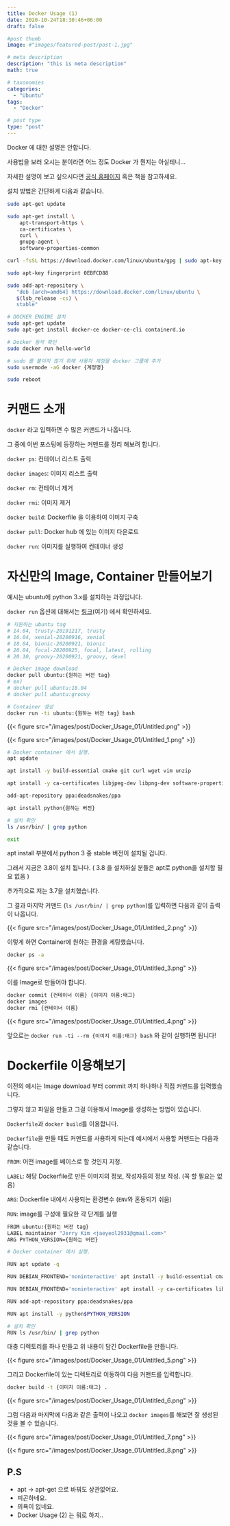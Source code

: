 ```yaml
---
title: Docker Usage (1)
date: 2020-10-24T18:30:46+06:00
draft: false

#post thumb
image: #"images/featured-post/post-1.jpg"

# meta description
description: "this is meta description"
math: true

# taxonomies
categories:
  - "Ubuntu"
tags:
  - "Docker"

# post type
type: "post"
---
```


Docker 에 대한 설명은 안합니다. 

사용법을 보러 오시는 분이라면 어느 정도 Docker 가 뭔지는 아실테니...

자세한 설명이 보고 싶으시다면 [공식 홈페이지](https://docs.docker.com/get-started/overview/) 혹은 책을 참고하세요.

설치 방법은 간단하게 다음과 같습니다.

```bash
sudo apt-get update

sudo apt-get install \
    apt-transport-https \
    ca-certificates \
    curl \
    gnupg-agent \
    software-properties-common

curl -fsSL https://download.docker.com/linux/ubuntu/gpg | sudo apt-key add -

sudo apt-key fingerprint 0EBFCD88

sudo add-apt-repository \
   "deb [arch=amd64] https://download.docker.com/linux/ubuntu \
   $(lsb_release -cs) \
   stable"

# DOCKER ENGINE 설치
sudo apt-get update
sudo apt-get install docker-ce docker-ce-cli containerd.io

# Docker 동작 확인
sudo docker run hello-world

# sudo 를 붙이지 않기 위해 사용자 계정을 docker 그룹에 추가
sudo usermode -aG docker {계정명}

sudo reboot
```

# 커맨드 소개

`docker` 라고 입력하면 수 많은 커맨드가 나옵니다.

그 중에 이번 포스팅에 등장하는 커맨드를 정리 해보려 합니다. 

`docker ps`: 컨테이너 리스트 출력 

`docker images`: 이미지 리스트 출력

`docker rm`: 컨테이너 제거

`docker rmi`: 이미지 제거

`docker build`: Dockerfile 을 이용하여 이미지 구축

`docker pull`: Docker hub 에 있는 이미지 다운로드

`docker run`: 이미지를 실행하여 컨테이너 생성

# 자신만의 Image, Container 만들어보기

예시는 ubuntu에 python 3.x를 설치하는 과정입니다. 

`docker run` 옵션에 대해서는 [링크](https://docs.docker.com/engine/reference/commandline/run/)(여기) 에서 확인하세요. 

```bash
# 지원하는 ubuntu tag
# 14.04, trusty-20191217, trusty
# 16.04, xenial-20200916, xenial
# 18.04, bionic-20200921, bionic
# 20.04, focal-20200925, focal, latest, rolling
# 20.10, groovy-20200921, groovy, devel

# Docker image download
docker pull ubuntu:{원하는 버전 tag}
# ex)
# docker pull ubuntu:18.04
# docker pull ubuntu:groovy

# Container 생성
docker run -ti ubuntu:{원하는 버전 tag} bash
```

{{< figure src="/images/post/Docker_Usage_01/Untitled.png" >}}

{{< figure src="/images/post/Docker_Usage_01/Untitled_1.png" >}}

```bash
# Docker container 에서 실행.
apt update

apt install -y build-essential cmake git curl wget vim unzip 

apt install -y ca-certificates libjpeg-dev libpng-dev software-properties-common

add-apt-repository ppa:deadsnakes/ppa

apt install python{원하는 버전}

# 설치 확인
ls /usr/bin/ | grep python

exit
```

apt install 부분에서 python 3 중 stable 버전이 설치될 겁니다. 

그래서 지금은 3.8이 설치 됩니다. ( 3.8 을 설치하실 분들은 apt로 python을 설치할 필요 없음 )

추가적으로 저는 3.7을 설치했습니다. 

그 결과 마지막 커맨드 (`ls /usr/bin/ | grep python`)를 입력하면 다음과 같이 출력이 나옵니다. 

{{< figure src="/images/post/Docker_Usage_01/Untitled_2.png" >}}

이렇게 하면 Container에 원하는 환경을 세팅했습니다. 

```bash
docker ps -a
```

{{< figure src="/images/post/Docker_Usage_01/Untitled_3.png" >}}

이를 Image로 만들어야 합니다. 

```bash
docker commit {컨테이너 이름} {이미지 이름:태그}
docker images
docker rmi {컨테이너 이름}
```

{{< figure src="/images/post/Docker_Usage_01/Untitled_4.png" >}}

앞으로는 `docker run -ti --rm {이미지 이름:태그} bash` 와 같이 실행하면 됩니다!

# Dockerfile 이용해보기

이전의 예시는 Image download 부터 commit 까지 하나하나 직접 커맨드를 입력했습니다. 

그렇지 않고 파일을 만들고 그걸 이용해서 Image를 생성하는 방법이 있습니다. 

`Dockerfile`과 `docker build`를 이용합니다. 

`Dockerfile`을 만들 때도 커맨드를 사용하게 되는데 예시에서 사용할 커맨드는 다음과 같습니다.

`FROM`: 어떤 image를 베이스로 할 것인지 지정.

`LABEL`: 해당 Dockerfile로 만든 이미지의 정보, 작성자등의 정보 작성. (꼭 할 필요는 없음)

`ARG`: Dockerfile 내에서 사용되는 환경변수 (`ENV`와 혼동되기 쉬움)

`RUN`: image를 구성에 필요한 각 단계를 실행

```bash
FROM ubuntu:{원하는 버전 tag}
LABEL maintainer "Jerry Kim <jaeyeol2931@gmail.com>"
ARG PYTHON_VERSION={원하는 버전}

# Docker container 에서 실행.

RUN apt update -q

RUN DEBIAN_FRONTEND='noninteractive' apt install -y build-essential cmake git curl wget vim unzip

RUN DEBIAN_FRONTEND='noninteractive' apt install -y ca-certificates libjpeg-dev libpng-dev software-properties-common

RUN add-apt-repository ppa:deadsnakes/ppa

RUN apt install -y python$PYTHON_VERSION

# 설치 확인
RUN ls /usr/bin/ | grep python
```

대충 디렉토리를 하나 만들고 위 내용이 담긴 Dockerfile을 만듭니다. 

{{< figure src="/images/post/Docker_Usage_01/Untitled_5.png" >}}

그리고 Dockerfile이 있는 디렉토리로 이동하여 다음 커맨드를 입력합니다.

```bash
docker build -t {이미지 이름:태그} .
```

{{< figure src="/images/post/Docker_Usage_01/Untitled_6.png" >}}

그럼 다음과 마지막에 다음과 같은 출력이 나오고 `docker images`를 해보면 잘 생성된 것을 볼 수 있습니다. 

{{< figure src="/images/post/Docker_Usage_01/Untitled_7.png" >}}

{{< figure src="/images/post/Docker_Usage_01/Untitled_8.png" >}}

## P.S

- apt → apt-get 으로 바꿔도 상관없어요.
- 피곤하네요.
- 의욕이 없네요.
- Docker Usage (2) 는 뭐로 하지..